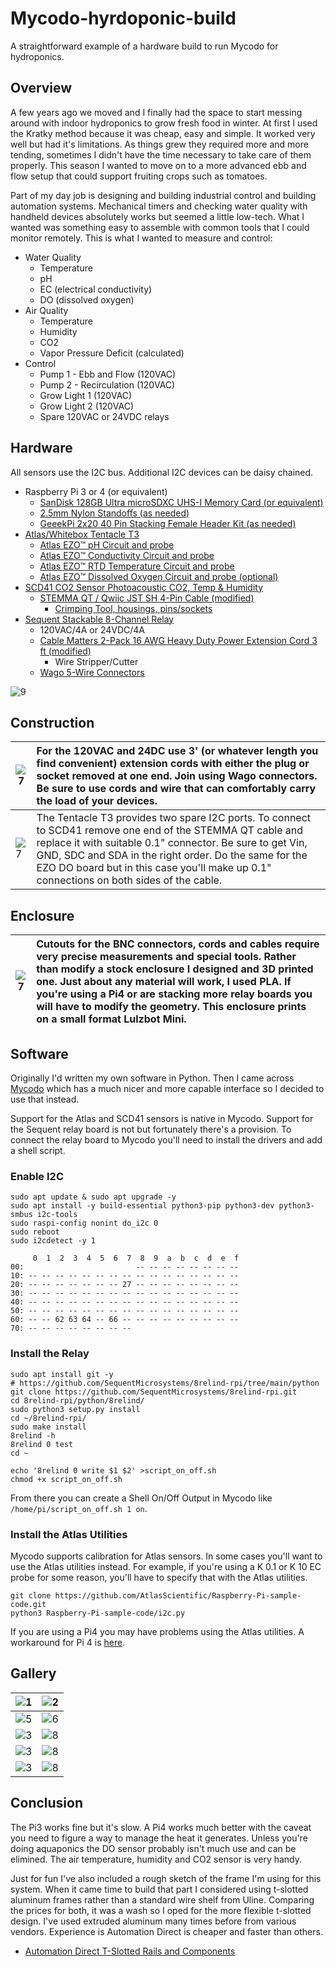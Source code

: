 # Mycodo-hyrdoponic-build
A straightforward example of a hardware build to run Mycodo for hydroponics.

## Overview
A few years ago we moved and I finally had the space to start messing around with indoor hydroponics to grow fresh food in winter. At first I used the Kratky method because it was cheap, easy and simple. It worked very well but had it's limitations. As things grew they required more and more tending, sometimes I didn't have the time necessary to take care of them properly. This season I wanted to move on to a more advanced ebb and flow setup that could support fruiting crops such as tomatoes.

Part of my day job is designing and building industrial control and building automation systems. Mechanical timers and checking water quality with handheld devices absolutely works but seemed a little low-tech. What I wanted was something easy to assemble with common tools that I could monitor remotely. This is what I wanted to measure and control:

- Water Quality
  - Temperature
  - pH
  - EC (electrical conductivity)
  - DO (dissolved oxygen)
- Air Quality
  - Temperature
  - Humidity
  - CO2
  - Vapor Pressure Deficit (calculated)
- Control
  - Pump 1 - Ebb and Flow (120VAC)
  - Pump 2 - Recirculation (120VAC)
  - Grow Light 1 (120VAC)
  - Grow Light 2 (120VAC)
  - Spare 120VAC or 24VDC relays

## Hardware
All sensors use the I2C bus. Additional I2C devices can be daisy chained.
- Raspberry Pi 3 or 4 (or equivalent)
  - [SanDisk 128GB Ultra microSDXC UHS-I Memory Card (or equivalent)](https://smile.amazon.com/gp/product/B08GYKNCCP/ref=ppx_yo_dt_b_asin_title_o04_s00?ie=UTF8&psc=1)
  - [2.5mm Nylon Standoffs (as needed)](https://smile.amazon.com/Generic-Spacer-Assorted-Raspberry-Pi-Standoff/dp/B014J1ZLD6/ref=sr_1_5?crid=3M7GM3E3F7HYO&keywords=2.5+mm+nylon+standoff&qid=1667400137&qu=eyJxc2MiOiIwLjAwIiwicXNhIjoiMC4wMCIsInFzcCI6IjAuMDAifQ%3D%3D&sprefix=2.5+mm+nylon+standoff%2Caps%2C80&sr=8-5)
  - [GeeekPi 2x20 40 Pin Stacking Female Header Kit (as needed)](https://smile.amazon.com/dp/B08GC18NMK?psc=1&ref=ppx_yo2ov_dt_b_product_details)
- [Atlas/Whitebox Tentacle T3](https://atlas-scientific.com/electrical-isolation/whitebox-t3/)
  - [Atlas EZO™ pH Circuit and probe](https://atlas-scientific.com/embedded-solutions/ezo-ph-circuit)
  - [Atlas EZO™ Conductivity Circuit and probe](https://atlas-scientific.com/embedded-solutions/ezo-conductivity-circuit)
  - [Atlas EZO™ RTD Temperature Circuit and probe](https://atlas-scientific.com/embedded-solutions/ezo-rtd-temperature-circuit)
  - [Atlas EZO™ Dissolved Oxygen Circuit and probe (optional)](https://atlas-scientific.com/embedded-solutions/ezo-dissolved-oxygen-circuit/)
- [SCD41 CO2 Sensor Photoacoustic CO2, Temp & Humidity](http://adafru.it/5190)
  - [STEMMA QT / Qwiic JST SH 4-Pin Cable (modified)](https://www.adafruit.com/product/4399)
    - [Crimping Tool, housings, pins/sockets](https://www.pololu.com/product/1928)
- [Sequent Stackable 8-Channel Relay](https://smile.amazon.com/dp/B07KRKS67G?psc=1&ref=ppx_yo2ov_dt_b_product_details)
  - 120VAC/4A or 24VDC/4A 
  - [Cable Matters 2-Pack 16 AWG Heavy Duty Power Extension Cord 3 ft (modified)](https://smile.amazon.com/gp/product/B0153T1KNS/ref=ppx_yo_dt_b_asin_title_o01_s01?ie=UTF8&psc=1)
    - Wire Stripper/Cutter
  - [Wago 5-Wire Connectors](https://www.adafruit.com/product/874)

![9](schematic/pi-hydro2_bb.jpg)

## Construction
| ![7](image/IMG_5568.jpg) | For the 120VAC and 24DC use 3' (or whatever length you find convenient) extension cords with either the plug or socket removed at one end. Join using Wago connectors. Be sure to use cords and wire that can comfortably carry the load of your devices. |
| -- | :------ |
| ![7](image/IMG_5910.jpg) | The Tentacle T3 provides two spare I2C ports. To connect to SCD41 remove one end of the STEMMA QT cable and replace it with suitable 0.1" connector. Be sure to get Vin, GND, SDC and SDA in the right order. Do the same for the EZO DO board but in this case you'll make up 0.1" connections on both sides of the cable. |

## Enclosure
| ![7](enclosure/enclosure.jpg) | Cutouts for the BNC connectors, cords and cables require very precise measurements and special tools. Rather than modify a stock enclosure I designed and 3D printed one. Just about any material will work, I used PLA. If you're using a Pi4 or are stacking more relay boards you will have to modify the geometry. This enclosure prints on a small format Lulzbot Mini. |
| -- | :------ |

## Software
Originally I'd written my own software in Python. Then I came across [Mycodo](https://github.com/kizniche/Mycodo) which has a much nicer and more capable interface so I decided to use that instead.

Support for the Atlas and SCD41 sensors is native in Mycodo. Support for the Sequent relay board is not but fortunately there's a provision. To connect the relay board to Mycodo you'll need to install the drivers and add a shell script.

### Enable I2C
```
sudo apt update & sudo apt upgrade -y
sudo apt install -y build-essential python3-pip python3-dev python3-smbus i2c-tools
sudo raspi-config nonint do_i2c 0
sudo reboot
sudo i2cdetect -y 1

     0  1  2  3  4  5  6  7  8  9  a  b  c  d  e  f
00:                         -- -- -- -- -- -- -- -- 
10: -- -- -- -- -- -- -- -- -- -- -- -- -- -- -- -- 
20: -- -- -- -- -- -- -- 27 -- -- -- -- -- -- -- -- 
30: -- -- -- -- -- -- -- -- -- -- -- -- -- -- -- -- 
40: -- -- -- -- -- -- -- -- -- -- -- -- -- -- -- -- 
50: -- -- -- -- -- -- -- -- -- -- -- -- -- -- -- -- 
60: -- -- 62 63 64 -- 66 -- -- -- -- -- -- -- -- -- 
70: -- -- -- -- -- -- -- --  
```

### Install the Relay
```
sudo apt install git -y
# https://github.com/SequentMicrosystems/8relind-rpi/tree/main/python 
git clone https://github.com/SequentMicrosystems/8relind-rpi.git
cd 8relind-rpi/python/8relind/
sudo python3 setup.py install
cd ~/8relind-rpi/
sudo make install
8relind -h
8relind 0 test
cd ~

echo '8relind 0 write $1 $2' >script_on_off.sh
chmod +x script_on_off.sh
```
From there you can create a Shell On/Off Output in Mycodo like `/home/pi/script_on_off.sh 1 on`.

### Install the Atlas Utilities
Mycodo supports calibration for Atlas sensors. In some cases you'll want to use the Atlas utilities instead. For example, if you're using a K 0.1 or K 10 EC probe for some reason, you'll have to specify that with the Atlas utilities.
```
git clone https://github.com/AtlasScientific/Raspberry-Pi-sample-code.git
python3 Raspberry-Pi-sample-code/i2c.py
```
If you are using a Pi4 you may have problems using the Atlas utilities. A workaround for Pi 4 is [here](https://github.com/AtlasScientific/Raspberry-Pi-sample-code/issues/9).

## Gallery
| ![1](image/IMG_5570.jpg) |  ![2](image/IMG_5677.jpg) |
| --- | --- |
| ![5](image/IMG_5571.jpg) | ![6](image/IMG_5567.jpg) |
| ![3](image/IMG_5566.jpg) | ![8](image/IMG_5571.jpg) |
| ![3](image/IMG_5816.jpg) | ![8](image/IMG_5818.jpg) |
| ![3](image/IMG_5887.jpg) | ![8](image/IMG_5889.jpg) |

## Conclusion
The Pi3 works fine but it's slow. A Pi4 works much better with the caveat you need to figure a way to manage the heat it generates. Unless you're doing aquaponics the DO sensor probably isn't much use and can be elimined. The air temperature, humidity and CO2 sensor is very handy.

Just for fun I've also included a rough sketch of the frame I'm using for this system. When it came time to build that part I considered using t-slotted aluminum frames rather than a standard wire shelf from Uline. Comparing the prices for both, it was a wash so I oped for the more flexible t-slotted design. I've used extruded aluminum many times before from various vendors. Experience is Automation Direct is cheaper and faster than others.

- [Automation Direct T-Slotted Rails and Components](https://www.automationdirect.com/adc/overview/catalog/structural_frames_-z-_rails)
